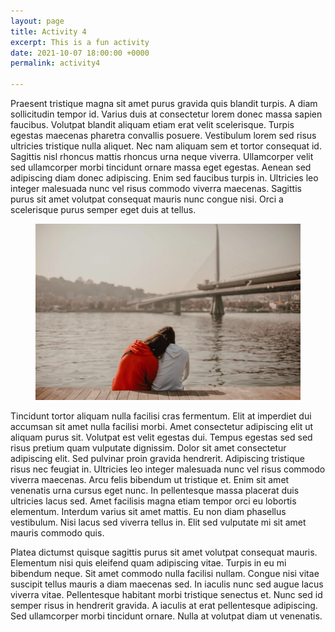 ```yaml
---
layout: page
title: Activity 4
excerpt: This is a fun activity
date: 2021-10-07 18:00:00 +0000
permalink: activity4

---
```

Praesent tristique magna sit amet purus gravida quis blandit turpis. A diam sollicitudin tempor id. Varius duis at consectetur lorem donec massa sapien faucibus. Volutpat blandit aliquam etiam erat velit scelerisque. Turpis egestas maecenas pharetra convallis posuere. Vestibulum lorem sed risus ultricies tristique nulla aliquet. Nec nam aliquam sem et tortor consequat id. Sagittis nisl rhoncus mattis rhoncus urna neque viverra. Ullamcorper velit sed ullamcorper morbi tincidunt ornare massa eget egestas. Aenean sed adipiscing diam donec adipiscing. Enim sed faucibus turpis in. Ultricies leo integer malesuada nunc vel risus commodo viverra maecenas. Sagittis purus sit amet volutpat consequat mauris nunc congue nisi. Orci a scelerisque purus semper eget duis at tellus.

<figure class="full-width-image">

<img src="/uploads/pexels-photo-7422238.webp">

</figure>

Tincidunt tortor aliquam nulla facilisi cras fermentum. Elit at imperdiet dui accumsan sit amet nulla facilisi morbi. Amet consectetur adipiscing elit ut aliquam purus sit. Volutpat est velit egestas dui. Tempus egestas sed sed risus pretium quam vulputate dignissim. Dolor sit amet consectetur adipiscing elit. Sed pulvinar proin gravida hendrerit. Adipiscing tristique risus nec feugiat in. Ultricies leo integer malesuada nunc vel risus commodo viverra maecenas. Arcu felis bibendum ut tristique et. Enim sit amet venenatis urna cursus eget nunc. In pellentesque massa placerat duis ultricies lacus sed. Amet facilisis magna etiam tempor orci eu lobortis elementum. Interdum varius sit amet mattis. Eu non diam phasellus vestibulum. Nisi lacus sed viverra tellus in. Elit sed vulputate mi sit amet mauris commodo quis.

Platea dictumst quisque sagittis purus sit amet volutpat consequat mauris. Elementum nisi quis eleifend quam adipiscing vitae. Turpis in eu mi bibendum neque. Sit amet commodo nulla facilisi nullam. Congue nisi vitae suscipit tellus mauris a diam maecenas sed. In iaculis nunc sed augue lacus viverra vitae. Pellentesque habitant morbi tristique senectus et. Nunc sed id semper risus in hendrerit gravida. A iaculis at erat pellentesque adipiscing. Sed ullamcorper morbi tincidunt ornare. Nulla at volutpat diam ut venenatis.